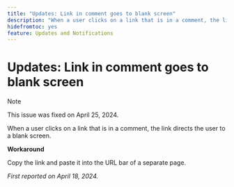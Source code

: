 ```yaml
---
title: "Updates: Link in comment goes to blank screen"
description: "When a user clicks on a link that is in a comment, the link directs the user to a blank screen. A workaround is available."
hidefromtoc: yes
feature: Updates and Notifications
---
```


# Updates: Link in comment goes to blank screen

>[!NOTE]
>
>This issue was fixed on April 25, 2024.

When a user clicks on a link that is in a comment, the link directs the user to a blank screen.

**Workaround**

Copy the link and paste it into the URL bar of a separate page.

_First reported on April 18, 2024._


